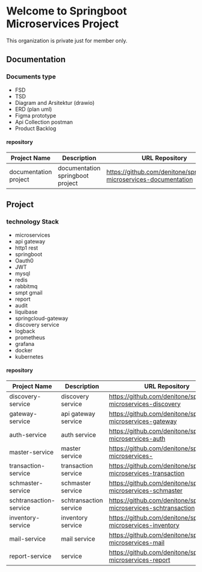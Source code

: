 # Welcome to Springboot Microservices Project

This organization is private just for member only.

## Documentation
### Documents type
- FSD
- TSD
- Diagram and Arsitektur (drawio)
- ERD (plan uml)
- Figma prototype
- Api Collection postman
- Product Backlog

#### repository
| Project Name     | Description  | URL Repository                                                          | 
|------------------|--------------|-------------------------------------------------------------------------|
| documentation project | documentation springboot project | https://github.com/denitone/springboot-microservices-documentation                                    |



## Project
### technology Stack
- microservices
- api gateway
- http1 rest
- springboot
- Oauth0
- JWT
- mysql
- redis
- rabbitmq
- smpt gmail
- report
- audit
- liquibase 
- springcloud-gateway
- discovery service
- logback
- prometheus
- grafana
- docker
- kubernetes


#### repository
| Project Name     | Description  | URL Repository                                                          | 
|------------------|--------------|-------------------------------------------------------------------------|
| discovery-service | discovery service | https://github.com/denitone/springboot-microservices-discovery                                     |
| gateway-service | api gateway service | https://github.com/denitone/springboot-microservices-gateway                                     |
| auth-service | auth service | https://github.com/denitone/springboot-microservices-auth                                     |
| master-service | master service | https://github.com/denitone/springboot-microservices-                                     |
| transaction-service | transaction service | https://github.com/denitone/springboot-microservices-transaction                                     |
| schmaster-service | schmaster service | https://github.com/denitone/springboot-microservices-schmaster                                     |
| schtransaction-service | schtransaction service | https://github.com/denitone/springboot-microservices-schtransaction                                     |
| inventory-service | inventory service | https://github.com/denitone/springboot-microservices-inventory                                     |
| mail-service | mail service | https://github.com/denitone/springboot-microservices-mail                                     |
| report-service | service | https://github.com/denitone/springboot-microservices-report                                     |


